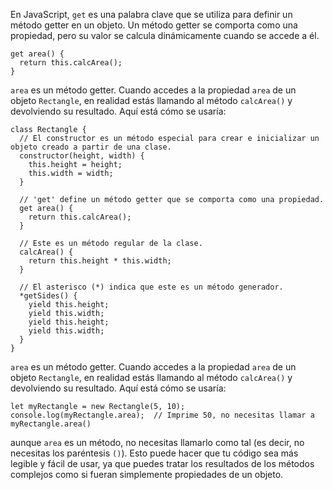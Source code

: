 En JavaScript, `get` es una palabra clave que se utiliza para definir un método getter en un objeto. Un método getter se comporta como una propiedad, pero su valor se calcula dinámicamente cuando se accede a él.

```JS
get area() {
  return this.calcArea();
}

```

`area` es un método getter. Cuando accedes a la propiedad `area` de un objeto `Rectangle`, en realidad estás llamando al método `calcArea()` y devolviendo su resultado. Aquí está cómo se usaría:

```JS
class Rectangle {
  // El constructor es un método especial para crear e inicializar un objeto creado a partir de una clase.
  constructor(height, width) {
    this.height = height;
    this.width = width;
  }

  // 'get' define un método getter que se comporta como una propiedad.
  get area() {
    return this.calcArea();
  }

  // Este es un método regular de la clase.
  calcArea() {
    return this.height * this.width;
  }

  // El asterisco (*) indica que este es un método generador.
  *getSides() {
    yield this.height;
    yield this.width;
    yield this.height;
    yield this.width;
  }
}
```
`area` es un método getter. Cuando accedes a la propiedad `area` de un objeto `Rectangle`, en realidad estás llamando al método `calcArea()` y devolviendo su resultado. Aquí está cómo se usaría:
```JS
let myRectangle = new Rectangle(5, 10);
console.log(myRectangle.area);  // Imprime 50, no necesitas llamar a myRectangle.area()

```

aunque `area` es un método, no necesitas llamarlo como tal (es decir, no necesitas los paréntesis `()`). Esto puede hacer que tu código sea más legible y fácil de usar, ya que puedes tratar los resultados de los métodos complejos como si fueran simplemente propiedades de un objeto. 